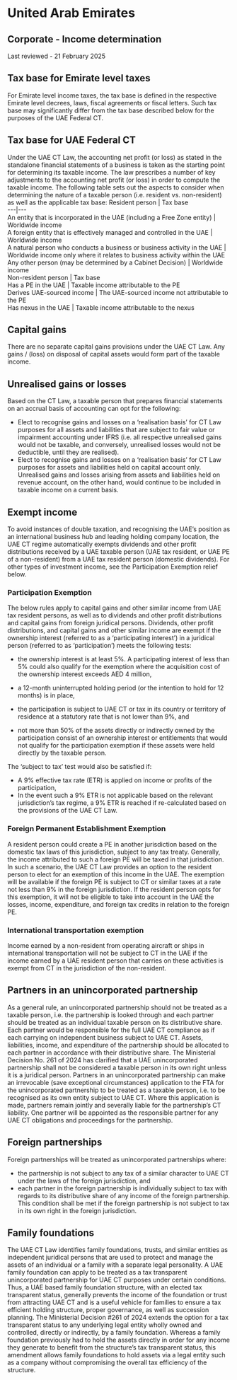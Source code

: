 # United Arab Emirates
## Corporate - Income determination
Last reviewed - 21 February 2025
## Tax base for Emirate level taxes 
For Emirate level income taxes, the tax base is defined in the respective Emirate level decrees, laws, fiscal agreements or fiscal letters. Such tax base may significantly differ from the tax base described below for the purposes of the UAE Federal CT. 
## Tax base for UAE Federal CT 
Under the UAE CT Law, the accounting net profit (or loss) as stated in the standalone financial statements of a business is taken as the starting point for determining its taxable income. The law prescribes a number of key adjustments to the accounting net profit (or loss) in order to compute the taxable income.
The following table sets out the aspects to consider when determining the nature of a taxable person (i.e. resident vs. non-resident) as well as the applicable tax base:
Resident person | Tax base  
---|---  
An entity that is incorporated in the UAE (including a Free Zone entity) | Worldwide income  
A foreign entity that is effectively managed and controlled in the UAE | Worldwide income  
A natural person who conducts a business or business activity in the UAE | Worldwide income only where it relates to business activity within the UAE  
Any other person (may be determined by a Cabinet Decision) | Worldwide income   
Non-resident person | Tax base  
Has a PE in the UAE | Taxable income attributable to the PE  
Derives UAE-sourced income | The UAE-sourced income not attributable to the PE  
Has nexus in the UAE | Taxable income attributable to the nexus  
## Capital gains
There are no separate capital gains provisions under the UAE CT Law. Any gains / (loss) on disposal of capital assets would form part of the taxable income.
## Unrealised gains or losses
Based on the CT Law, a taxable person that prepares financial statements on an accrual basis of accounting can opt for the following:
  * Elect to recognise gains and losses on a ‘realisation basis’ for CT Law purposes for all assets and liabilities that are subject to fair value or impairment accounting under IFRS (i.e. all respective unrealised gains would not be taxable, and conversely, unrealised losses would not be deductible, until they are realised).
  * Elect to recognise gains and losses on a ‘realisation basis’ for CT Law purposes for assets and liabilities held on capital account only. Unrealised gains and losses arising from assets and liabilities held on revenue account, on the other hand, would continue to be included in taxable income on a current basis.


## Exempt income
To avoid instances of double taxation, and recognising the UAE’s position as an international business hub and leading holding company location, the UAE CT regime automatically exempts dividends and other profit distributions received by a UAE taxable person (UAE tax resident, or UAE PE of a non-resident) from a UAE tax resident person (domestic dividends). For other types of investment income, see the Participation Exemption relief below.
### Participation Exemption 
The below rules apply to capital gains and other similar income from UAE tax resident persons, as well as to dividends and other profit distributions and capital gains from foreign juridical persons. 
Dividends, other profit distributions, and capital gains and other similar income are exempt if the ownership interest (referred to as a ‘participating interest’) in a juridical person (referred to as ‘participation’) meets the following tests: 
  * the ownership interest is at least 5%. A participating interest of less than 5% could also qualify for the exemption where the acquisition cost of the ownership interest exceeds AED 4 million,
  * a 12-month uninterrupted holding period (or the intention to hold for 12 months) is in place,


  * the participation is subject to UAE CT or tax in its country or territory of residence at a statutory rate that is not lower than 9%, and
  * not more than 50% of the assets directly or indirectly owned by the participation consist of an ownership interest or entitlements that would not qualify for the participation exemption if these assets were held directly by the taxable person.


The ‘subject to tax’ test would also be satisfied if:
  * A 9% effective tax rate (ETR) is applied on income or profits of the participation,
  * In the event such a 9% ETR is not applicable based on the relevant jurisdiction’s tax regime, a 9% ETR is reached if re-calculated based on the provisions of the UAE CT Law.


### Foreign Permanent Establishment Exemption
A resident person could create a PE in another jurisdiction based on the domestic tax laws of this jurisdiction, subject to any tax treaty. Generally, the income attributed to such a foreign PE will be taxed in that jurisdiction. In such a scenario, the UAE CT Law provides an option to the resident person to elect for an exemption of this income in the UAE. The exemption will be available if the foreign PE is subject to CT or similar taxes at a rate not less than 9% in the foreign jurisdiction. If the resident person opts for this exemption, it will not be eligible to take into account in the UAE the losses, income, expenditure, and foreign tax credits in relation to the foreign PE.
### International transportation exemption
Income earned by a non-resident from operating aircraft or ships in international transportation will not be subject to CT in the UAE if the income earned by a UAE resident person that carries on these activities is exempt from CT in the jurisdiction of the non-resident.
## Partners in an unincorporated partnership
As a general rule, an unincorporated partnership should not be treated as a taxable person, i.e. the partnership is looked through and each partner should be treated as an individual taxable person on its distributive share. Each partner would be responsible for the full UAE CT compliance as if each carrying on independent business subject to UAE CT. Assets, liabilities, income, and expenditure of the partnership should be allocated to each partner in accordance with their distributive share.
The Ministerial Decision No. 261 of 2024 has clarified that a UAE unincorporated partnership shall not be considered a taxable person in its own right unless it is a juridical person.
Partners in an unincorporated partnership can make an irrevocable (save exceptional circumstances) application to the FTA for the unincorporated partnership to be treated as a taxable person, i.e. to be recognised as its own entity subject to UAE CT. Where this application is made, partners remain jointly and severally liable for the partnership’s CT liability. One partner will be appointed as the responsible partner for any UAE CT obligations and proceedings for the partnership.
## Foreign partnerships
Foreign partnerships will be treated as unincorporated partnerships where:
  * the partnership is not subject to any tax of a similar character to UAE CT under the laws of the foreign jurisdiction, and
  * each partner in the foreign partnership is individually subject to tax with regards to its distributive share of any income of the foreign partnership. This condition shall be met if the foreign partnership is not subject to tax in its own right in the foreign jurisdiction.


## Family foundations
The UAE CT Law identifies family foundations, trusts, and similar entities as independent juridical persons that are used to protect and manage the assets of an individual or a family with a separate legal personality.
A UAE family foundation can apply to be treated as a tax transparent unincorporated partnership for UAE CT purposes under certain conditions. Thus, a UAE based family foundation structure, with an elected tax transparent status, generally prevents the income of the foundation or trust from attracting UAE CT and is a useful vehicle for families to ensure a tax efficient holding structure, proper governance, as well as succession planning.
The Ministerial Decision #261 of 2024 extends the option for a tax transparent status to any underlying legal entity wholly owned and controlled, directly or indirectly, by a family foundation. Whereas a family foundation previously had to hold the assets directly in order for any income they generate to benefit from the structure’s tax transparent status, this amendment allows family foundations to hold assets via a legal entity such as a company without compromising the overall tax efficiency of the structure.
